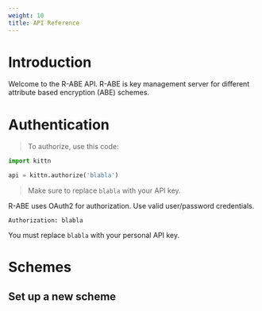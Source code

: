 ```yaml
---
weight: 10
title: API Reference
---
```


# Introduction

Welcome to the R-ABE API. R-ABE is key management server for different attribute based encryption (ABE) schemes. 

# Authentication

> To authorize, use this code:

```python
import kittn

api = kittn.authorize('blabla')
```

> Make sure to replace `blabla` with your API key.

R-ABE uses OAuth2 for authorization. Use valid user/password credentials.


`Authorization: blabla`

<aside class="notice">
You must replace <code>blabla</code> with your personal API key.
</aside>

# Schemes



## Set up a new scheme

